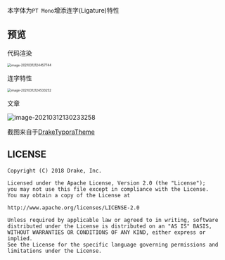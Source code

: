 本字体为`PT Mono`增添连字(Ligature)特性

## 预览

代码渲染

<img src="https://i.imgur.com/6GrrD4V.png" alt="image-20210312124457744" style="zoom:50%;" /> 



连字特性

<img src="https://i.imgur.com/iNGDvlD.png" alt="image-20210312124533252" style="zoom:50%;" /> 



文章

![image-20210312130233258](https://i.imgur.com/anUL0N6.png)



截图来自于[DrakeTyporaTheme](https://github.com/liangjingkanji/DrakeTyporaTheme)

## LICENSE

```
Copyright (C) 2018 Drake, Inc.

Licensed under the Apache License, Version 2.0 (the "License");
you may not use this file except in compliance with the License.
You may obtain a copy of the License at

http://www.apache.org/licenses/LICENSE-2.0

Unless required by applicable law or agreed to in writing, software
distributed under the License is distributed on an "AS IS" BASIS,
WITHOUT WARRANTIES OR CONDITIONS OF ANY KIND, either express or implied.
See the License for the specific language governing permissions and
limitations under the License.
```

